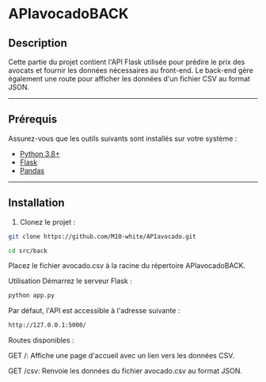 # APIavocadoBACK

## Description

Cette partie du projet contient l'API Flask utilisée pour prédire le prix des avocats et fournir les données nécessaires au front-end. Le back-end gère également une route pour afficher les données d'un fichier CSV au format JSON.

---

## Prérequis

Assurez-vous que les outils suivants sont installés sur votre système :

- [Python 3.8+](https://www.python.org/downloads/)
- [Flask](https://flask.palletsprojects.com/)
- [Pandas](https://pandas.pydata.org/)

---

## Installation

1. Clonez le projet :
```bash
git clone https://github.com/M10-white/APIavocado.git
```

```bash
cd src/back
```
   
Placez le fichier avocado.csv à la racine du répertoire APIavocadoBACK.

Utilisation
Démarrez le serveur Flask :

```bash
python app.py
```

Par défaut, l'API est accessible à l'adresse suivante :

```bash
http://127.0.0.1:5000/
```

Routes disponibles :


GET /: Affiche une page d'accueil avec un lien vers les données CSV. 

GET /csv: Renvoie les données du fichier avocado.csv au format JSON. 

